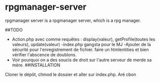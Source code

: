 # rpgmanager-server
rpgmanager server is a rpgmanager server, which is a rpg manager.

##TODO

- Action.php avec comme requêtes : display(valeur), getProfile(toutes les valeurs),
update(valeur)
-index.php gangsta pour le MJ
-Ajouter de la sécurité pour l'enregistrement de fichier. faire un
htmlentities et bien vérifier l'abscence de doublons.
- Voir pourquoi on a des soucis de droit sur l'autre serveur de merde sa mère. 
##INSTALLATION

Cloner le dépôt, chmod le dossier et aller sur index.php. Aré cbon
